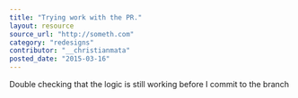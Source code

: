 ```yaml
---
title: "Trying work with the PR."
layout: resource
source_url: "http://someth.com"
category: "redesigns"
contributor: "__christianmata"
posted_date: "2015-03-16"
---
```

Double checking that the logic is still working before I commit to the branch